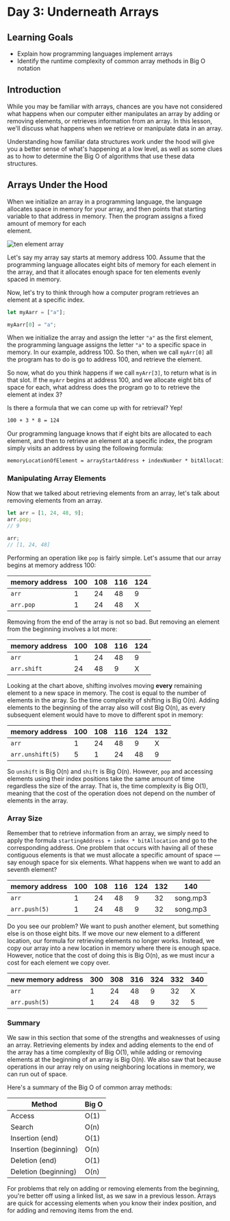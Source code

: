 # Day 3: Underneath Arrays

## Learning Goals

- Explain how programming languages implement arrays
- Identify the runtime complexity of common array methods in Big O notation

## Introduction

While you may be familiar with arrays, chances are you have not considered what
happens when our computer either manipulates an array by adding or removing
elements, or retrieves information from an array. In this lesson, we'll discuss
what happens when we retrieve or manipulate data in an array.

Understanding how familiar data structures work under the hood will give you a
better sense of what's happening at a low level, as well as some clues as to how
to determine the Big O of algorithms that use these data structures.

## Arrays Under the Hood

When we initialize an array in a programming language, the language allocates
space in memory for your array, and then points that starting variable to that
address in memory. Then the program assigns a fixed amount of memory for each  
element.

![ten element array](https://s3.amazonaws.com/learn-verified/objects-tenElementArray.gif)

Let's say my array say starts at memory address 100. Assume that the programming
language allocates eight bits of memory for each element in the array, and that
it allocates enough space for ten elements evenly spaced in memory.

Now, let's try to think through how a computer program retrieves an element at a
specific index.

```javascript
let myAarr = ["a"];

myAarr[0] = "a";
```

When we initialize the array and assign the letter `"a"` as the first element,
the programming language assigns the letter `"a"` to a specific space in memory.
In our example, address 100. So then, when we call `myArr[0]` all the program
has to do is go to address 100, and retrieve the element.

So now, what do you think happens if we call `myArr[3]`, to return what is in
that slot. If the `myArr` begins at address 100, and we allocate eight bits of
space for each, what address does the program go to to retrieve the element at
index 3?

Is there a formula that we can come up with for retrieval? Yep!

```txt
100 + 3 * 8 = 124
```

Our programming language knows that if eight bits are allocated to each element,
and then to retrieve an element at a specific index, the program simply visits
an address by using the following formula:

```txt
memoryLocationOfElement = arrayStartAddress + indexNumber * bitAllocation
```

### Manipulating Array Elements

Now that we talked about retrieving elements from an array, let's talk about
removing elements from an array.

```javascript
let arr = [1, 24, 48, 9];
arr.pop;
// 9

arr;
// [1, 24, 48]
```

Performing an operation like `pop` is fairly simple. Let's assume that our array
begins at memory address 100:

| memory address | 100 | 108 | 116 | 124 |
| -------------- | --- | --- | --- | --- |
| `arr`          | 1   | 24  | 48  | 9   |
| `arr.pop`      | 1   | 24  | 48  | X   |

Removing from the end of the array is not so bad. But removing an element from
the beginning involves a lot more:

| memory address | 100 | 108 | 116 | 124 |
| -------------- | --- | --- | --- | --- |
| `arr`          | 1   | 24  | 48  | 9   |
| `arr.shift`    | 24  | 48  | 9   | X   |

Looking at the chart above, shifting involves moving **every** remaining element
to a new space in memory. The cost is equal to the number of elements in the
array. So the time complexity of shifting is Big O(n). Adding elements to the
beginning of the array also will cost Big O(n), as every subsequent element would
have to move to different spot in memory:

| memory address   | 100 | 108 | 116 | 124 | 132 |
| ---------------- | --- | --- | --- | --- | --- |
| `arr`            | 1   | 24  | 48  | 9   | X   |
| `arr.unshift(5)` | 5   | 1   | 24  | 48  | 9   |

So `unshift` is Big O(n) and `shift` is Big O(n). However, `pop` and accessing
elements using their index positions take the same amount of time regardless the
size of the array. That is, the time complexity is Big O(1), meaning that the
cost of the operation does not depend on the number of elements in the array.

### Array Size

Remember that to retrieve information from an array, we simply need to apply the
formula `startingAddress + index * bitAllocation` and go to the corresponding
address. One problem that occurs with having all of these contiguous elements
is that we must allocate a specific amount of space — say enough space for six
elements. What happens when we want to add an seventh element?

| memory address | 100 | 108 | 116 | 124 | 132 | 140      |
| -------------- | --- | --- | --- | --- | --- | -------- |
| `arr`          | 1   | 24  | 48  | 9   | 32  | song.mp3 |
| `arr.push(5)`  | 1   | 24  | 48  | 9   | 32  | song.mp3 |

Do you see our problem? We want to push another element, but something else is
on those eight bits. If we move our new element to a different location, our
formula for retrieving elements no longer works. Instead, we copy our array into
a new location in memory where there is enough space. However, notice that the
cost of doing this is Big O(n), as we must incur a cost for each element we copy
over.

| new memory address | 300 | 308 | 316 | 324 | 332 | 340 |
| ------------------ | --- | --- | --- | --- | --- | --- |
| `arr`              | 1   | 24  | 48  | 9   | 32  | X   |
| `arr.push(5)`      | 1   | 24  | 48  | 9   | 32  | 5   |

### Summary

We saw in this section that some of the strengths and weaknesses of using an
array. Retrieving elements by index and adding elements to the end of the array
has a time complexity of Big O(1), while adding or removing elements at the
beginning of an array is Big O(n). We also saw that because operations in our
array rely on using neighboring locations in memory, we can run out of space.

Here's a summary of the Big O of common array methods:

| Method                | Big O |
| --------------------- | ----- |
| Access                | O(1)  |
| Search                | O(n)  |
| Insertion (end)       | O(1)  |
| Insertion (beginning) | O(n)  |
| Deletion (end)        | O(1)  |
| Deletion (beginning)  | O(n)  |

For problems that rely on adding or removing elements from the beginning, you're
better off using a linked list, as we saw in a previous lesson. Arrays are quick
for accessing elements when you know their index position, and for adding and
removing items from the end.
